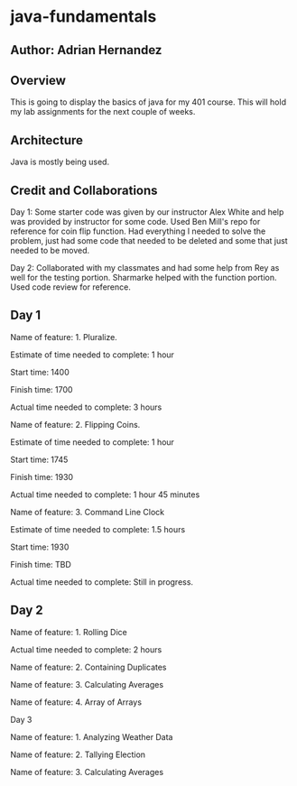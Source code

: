# java-fundamentals

## Author: Adrian Hernandez

## Overview
This is going to display the basics of java for my 401 course. This will hold my lab assignments for the next couple of weeks.

## Architecture
Java is mostly being used.

## Credit and Collaborations
Day 1: Some starter code was given by our instructor Alex White and help was provided by instructor for some code. Used Ben Mill's repo for reference for coin flip function. Had everything I needed to solve the problem, just had some code that needed to be deleted and some that just needed to be moved.

Day 2: Collaborated with my classmates and had some help from Rey as well for the testing portion. Sharmarke helped with the function portion. Used code review for reference.

## Day 1

Name of feature: 1. Pluralize.

Estimate of time needed to complete: 1 hour

Start time: 1400

Finish time: 1700

Actual time needed to complete: 3 hours

Name of feature: 2. Flipping Coins.

Estimate of time needed to complete: 1 hour

Start time: 1745

Finish time: 1930

Actual time needed to complete: 1 hour 45 minutes

Name of feature: 3. Command Line Clock

Estimate of time needed to complete: 1.5 hours

Start time: 1930

Finish time: TBD

Actual time needed to complete: Still in progress.

## Day 2

Name of feature: 1. Rolling Dice

Actual time needed to complete: 2 hours

Name of feature: 2. Containing Duplicates

Name of feature: 3. Calculating Averages

Name of feature: 4. Array of Arrays


Day 3

Name of feature: 1. Analyzing Weather Data


Name of feature: 2. Tallying Election

Name of feature: 3. Calculating Averages

